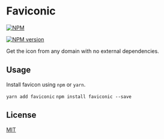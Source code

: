 # Faviconic

[![NPM](https://nodei.co/npm/npm-package-template.png)](https://nodei.co/npm/faviconic/)

[![NPM version](https://img.shields.io/npm/v/npm-package-template.svg)](https://www.npmjs.com/package/faviconic)

Get the icon from any domain with no external dependencies.

## Usage

Install favicon using `npm` or `yarn`.

`yarn add faviconic`
`npm install faviconic --save`

## License

[MIT](https://github.com/joshsny/faviconic/blob/master/LICENSE)

